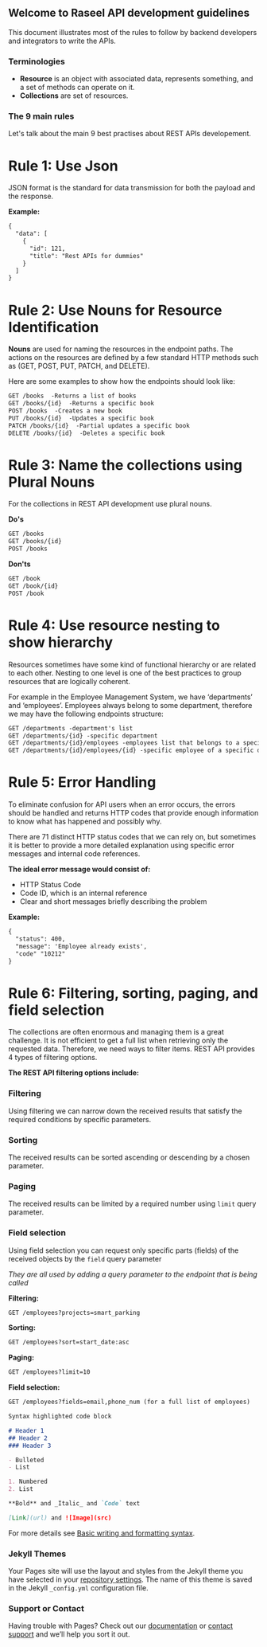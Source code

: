 ## Welcome to Raseel API development guidelines

This document illustrates most of the rules to follow by backend developers and integrators to write the APIs.

### Terminologies
- **Resource** is an object with associated data, represents something, and a set of methods can operate on it.
- **Collections** are set of resources.

### The 9 main rules

Let's talk about the main 9 best practises about REST APIs developement.
# Rule 1: Use Json
JSON format is the standard for data transmission for both the payload and the response.

**Example:**
```markdown
{
  "data": [
    {
      "id": 121,
      "title": "Rest APIs for dummies"
    }
  ]
}
```
# Rule 2: Use Nouns for Resource Identification
**Nouns** are used for naming the resources in the endpoint paths. The actions on the resources are defined by a few standard HTTP methods such as (GET, POST, PUT, PATCH, and DELETE).

Here are some examples to show how the endpoints should look like:

```markdown
GET /books  -Returns a list of books
GET /books/{id}  -Returns a specific book
POST /books  -Creates a new book
PUT /books/{id}  -Updates a specific book
PATCH /books/{id}  -Partial updates a specific book
DELETE /books/{id}  -Deletes a specific book
```

# Rule 3: Name the collections using Plural Nouns
For the collections in REST API development use plural nouns.

**Do's**

```markdown
GET /books
GET /books/{id}
POST /books
```

**Don'ts**

```markdown
GET /book
GET /book/{id}
POST /book
```

# Rule 4: Use resource nesting to show hierarchy
Resources sometimes have some kind of functional hierarchy or are related to each other. Nesting to one level is one of the best practices to group resources that are logically coherent.

For example in the Employee Management System, we have ‘departments’ and ‘employees’. Employees always belong to some department, therefore we may have the following endpoints structure:


```markdown
GET /departments -department's list
GET /departments/{id} -specific department
GET /departments/{id}/employees -employees list that belongs to a specific department
GET /departments/{id}/employees/{id} -specific employee of a specific department
```

# Rule 5: Error Handling
To eliminate confusion for API users when an error occurs, the errors should be handled and returns HTTP codes that provide enough information to know what has happened and possibly why.

There are 71 distinct HTTP status codes that we can rely on, but sometimes it is better to provide a more detailed explanation using specific error messages and internal code references.

**The ideal error message would consist of:**
- HTTP Status Code
- Code ID, which is an internal reference
- Clear and short messages briefly describing the problem

**Example:**
```markdown
{
  "status": 400,
  "message": 'Employee already exists',
  "code" "10212"
}
```

# Rule 6: Filtering, sorting, paging, and field selection
The collections are often enormous and managing them is a great challenge. It is not efficient to get a full list when retrieving only the requested data. Therefore, we need ways to filter items. REST API provides 4 types of filtering options.

**The REST API filtering options include:**

### Filtering
Using filtering we can narrow down the received results that satisfy the required conditions by specific parameters.

### Sorting
The received results can be sorted ascending or descending by a chosen parameter.

### Paging
The received results can be limited by a required number using `limit` query parameter.

### Field selection
Using field selection you can request only specific parts (fields) of the received objects by the `field` query parameter

_They are all used by adding a query parameter to the endpoint that is being called_

**Filtering:**
```markdown
GET /employees?projects=smart_parking
```

**Sorting:**
```markdown
GET /employees?sort=start_date:asc
```

**Paging:**
```markdown
GET /employees?limit=10
```

**Field selection:**
```markdown
GET /employees?fields=email,phone_num (for a full list of employees)
```






```markdown
Syntax highlighted code block

# Header 1
## Header 2
### Header 3

- Bulleted
- List

1. Numbered
2. List

**Bold** and _Italic_ and `Code` text

[Link](url) and ![Image](src)
```

For more details see [Basic writing and formatting syntax](https://docs.github.com/en/github/writing-on-github/getting-started-with-writing-and-formatting-on-github/basic-writing-and-formatting-syntax).

### Jekyll Themes

Your Pages site will use the layout and styles from the Jekyll theme you have selected in your [repository settings](https://github.com/raseel-public/apis/settings/pages). The name of this theme is saved in the Jekyll `_config.yml` configuration file.

### Support or Contact

Having trouble with Pages? Check out our [documentation](https://docs.github.com/categories/github-pages-basics/) or [contact support](https://support.github.com/contact) and we’ll help you sort it out.
